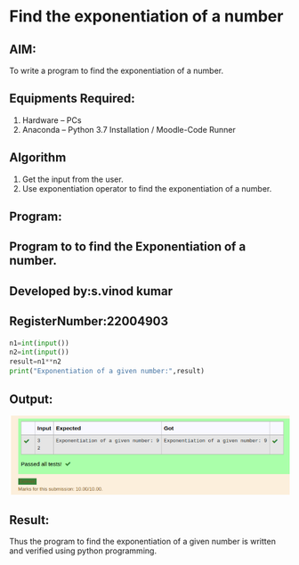 # Find the exponentiation of a number

## AIM:
To write a program to find the exponentiation of a number.

## Equipments Required:
1. Hardware – PCs
2. Anaconda – Python 3.7 Installation / Moodle-Code Runner

## Algorithm
1. Get the input from the user.
2. Use exponentiation operator to find the exponentiation of a number.

## Program:
## Program to to find the Exponentiation of a number.
## Developed by:s.vinod kumar
## RegisterNumber:22004903

``` python
n1=int(input())
n2=int(input())
result=n1**n2
print("Exponentiation of a given number:",result)
```

## Output:
![exponentiation of a number](/OUTPUT.png)


## Result:
Thus the program to find the exponentiation of a given number is written and verified using python programming.
